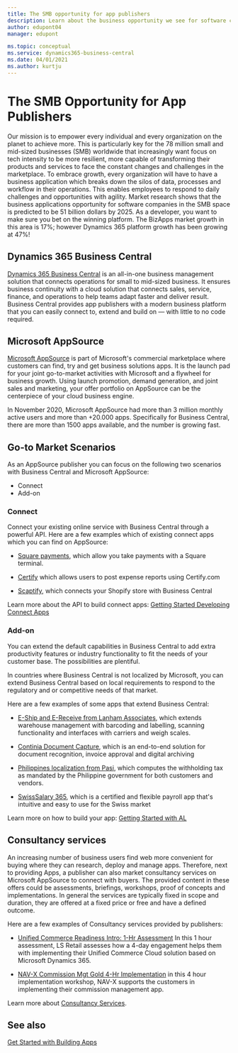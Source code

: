 ```yaml
---
title: The SMB opportunity for app publishers 
description: Learn about the business opportunity we see for software companies in the SMB space if you build your solution on Dynamics 365 Business Central.
author: edupont04
manager: edupont

ms.topic: conceptual
ms.service: dynamics365-business-central
ms.date: 04/01/2021
ms.author: kurtju
---
```


# The SMB Opportunity for App Publishers

Our mission is to empower every individual and every organization on the planet to achieve more. This is particularly key for the 78 million small and mid-sized businesses (SMB) worldwide that increasingly want focus on tech intensity to be more resilient, more capable of transforming their products and services to face the constant changes and challenges in the marketplace. To embrace growth, every organization will have to have a business application which breaks down the silos of data, processes and workflow in their operations. This enables employees to respond to daily challenges and opportunities with agility. Market research shows that the business applications opportunity for software companies in the SMB space is predicted to be 51 billion dollars by 2025. As a developer, you want to make sure you bet on the winning platform. The BizApps market growth in this area is 17%; however Dynamics 365 platform growth has been growing at 47%!  

## Dynamics 365 Business Central

[Dynamics 365 Business Central](https://dynamics.microsoft.com/business-central/partners/) is an all-in-one business management solution that connects operations for small to mid-sized business. It ensures business continuity with a cloud solution that connects sales, service, finance, and operations to help teams adapt faster and deliver result. Business Central provides app publishers with a modern business platform that you can easily connect to, extend and build on — with little to no code required.  

## Microsoft AppSource

[Microsoft AppSource](https://appsource.microsoft.com/) is part of Microsoft's commercial marketplace where customers can find, try and get business solutions apps. It is the launch pad for your joint go-to-market activities with Microsoft and a flywheel for business growth. Using launch promotion, demand generation, and joint sales and marketing, your offer portfolio on AppSource can be the centerpiece of your cloud business engine.  

In November 2020, Microsoft AppSource had more than 3 million monthly active users and more than +20.000 apps. Specifically for Business Central, there are more than 1500 apps available, and the number is growing fast.  

## Go-to Market Scenarios

As an AppSource publisher you can focus on the following two scenarios with Business Central and Microsoft AppSource:  

- Connect
- Add-on

### Connect

Connect your existing online service with Business Central through a powerful API. Here are a few examples which of existing connect apps which you can find on AppSource:  

- [Square payments](https://appsource.microsoft.com/product/dynamics-365-business-central/PUBID.squareinc1581374005853%7CAID.square-payments%7CPAPPID.313d5c68-0d92-4f43-b470-ab5857ecf9c6), which allow you take payments with a Square terminal.  

- [Certify](https://appsource.microsoft.com/product/dynamics-365-business-central/PUBID.efoqus-5058796%7CAID.certify%7CPAPPID.e24a3340-5ca9-4edb-aae7-8f9c709fc881?tab=Overview) which allows users to post expense reports using Certify.com  

- [Scaptify](https://appsource.microsoft.com/product/dynamics-365-business-central/PUBID.scapta%7CAID.50395b48-f7b6-4445-96df-6faaa8c96deb%7CPAPPID.96da1317-c2e8-42ec-aa19-216e33d0da19?tab=Overview), which connects your Shopify store with Business Central  

Learn more about the API to build connect apps: [Getting Started Developing Connect Apps](../devenv-develop-connect-apps.md)  

### Add-on

You can extend the default capabilities in Business Central to add extra productivity features or industry functionality to fit the needs of your customer base. The possibilities are plentiful.  

In countries where Business Central is not localized by Microsoft, you can extend Business Central based on local requirements to respond to the regulatory and or competitive needs of that market.  

Here are a few examples of some apps that extend Business Central:

- [E-Ship and E-Receive from Lanham Associates](https://appsource.microsoft.com/product/dynamics-365-business-central/PUBID.lanhamassociates%7CAID.e-ship_and_e-receive%7CPAPPID.f8750ab4-1d72-455d-b773-5b487a0ac106?tab=Overview), which extends warehouse management with barcoding and labelling, scanning functionality and interfaces with carriers and weigh scales.

- [Continia Document Capture](https://appsource.microsoft.com/product/dynamics-365-business-central/PUBID.continia365%7CAID.6da8dd2f-e698-461f-9147-8e404244dd85%7CPAPPID.6da8dd2f-e698-461f-9147-8e404244dd85), which is an end-to-end solution for document recognition, invoice approval and digital archiving

- [Philippines localization from Pasi](https://appsource.microsoft.com/product/dynamics-365-business-central/PUBID.e-pasi-1156349%7CAID.philwithholdingtax%7CPAPPID.abc622d1-0d07-40e3-9518-9a9adc77322a?tab=Overview), which computes the withholding tax as mandated by the Philippine government for both customers and vendors.

- [SwissSalary 365](https://appsource.microsoft.com/product/dynamics-365-business-central/PUBID.swisssalary%7CAID.swisssalary%7CPAPPID.ca3d5715-ac87-48ff-ace2-fc1605e50a69), which is a certified and flexible payroll app that's intuitive and easy to use for the Swiss market

Learn more on how to build your app: [Getting Started with AL](../devenv-get-started.md)


## Consultancy services

An increasing number of business users find web more convenient for buying where they can research, deploy and manage apps. Therefore, next to providing Apps, a publisher can also market consultancy services on Microsoft AppSource to connect with buyers. The provided content in these offers could be assessments, briefings, workshops, proof of concepts and implementations. In general the services are typically fixed in scope and duration, they are offered at a fixed price or free and have a defined outcome.  

Here are a few examples of Consultancy services provided by publishers:  

- [Unified Commerce Readiness Intro: 1-Hr Assessment](https://appsource.microsoft.com/marketplace/consulting-services/ls_retail.lsconsulting5?country=US&page=1&product=dynamics-365%3Bdynamics-365-business-central&search=LS%20Retail)
    In this 1 hour assessment, LS Retail assesses how a 4-day engagement helps them with implementing their Unified Commerce Cloud solution based on Microsoft Dynamics 365.

- [NAV-X Commission Mgt Gold 4-Hr Implementation](https://appsource.microsoft.com/marketplace/consulting-services/navx.82b7da21-0097-4745-b999-24111d5f4432?country=US&page=1&product=dynamics-365%3Bdynamics-365-business-central)
    in this 4 hour implementation workshop, NAV-X supports the customers in implementing their commission management app.

Learn more about [Consultancy Services](https://appsource.microsoft.com/partners).

## See also

[Get Started with Building Apps](get-started.md)